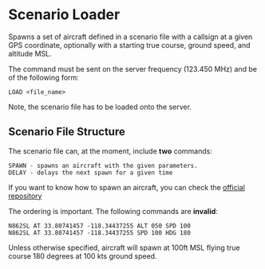 # Scenario Loader

Spawns a set of aircraft defined in a scenario file with a callsign at a given GPS coordinate, optionally with a starting true course, ground speed, and altitude MSL.  

The command must be sent on the server frequency (123.450 MHz) and be of the following form:
```
LOAD <file_name>
```
Note, the scenario file has to be loaded onto the server.

## Scenario File Structure
The scenario file can, at the moment, include **two** commands:
```
SPAWN - spawns an aircraft with the given parameters.
DELAY - delays the next spawn for a given time
```

If you want to know how to spawn an aircraft, you can check the [official repository](https://github.com/ivao-xa/TrainingServer/tree/main/Plugins/SpawnAircraft/README.md)


The ordering is important. The following commands are **invalid**:
```
N862SL AT 33.80741457 -118.34437255 ALT 050 SPD 100
N862SL AT 33.80741457 -118.34437255 SPD 100 HDG 180
```

Unless otherwise specified, aircraft will spawn at 100ft MSL flying true course 180 degrees at 100 kts ground speed.